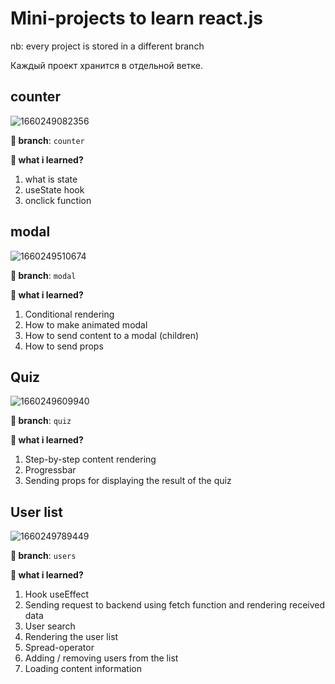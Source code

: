 # Mini-projects to learn react.js

nb: every project is stored in a different branch

Каждый проект хранится в отдельной ветке.

## counter
![1660249082356](https://user-images.githubusercontent.com/12086860/184235207-2d20299a-0b9a-40e6-acf7-be582f6ecbfe.png)

**🌿 branch**: `counter`

**👀 what i learned?**
1. what is state
2. useState hook
3. onclick function

## modal
![1660249510674](https://user-images.githubusercontent.com/12086860/184235807-bfb5d74b-68dc-4903-8b15-e18f6427fcc2.png)

**🌿 branch**: `modal`

**👀 what i learned?**
1. Conditional rendering
2. How to make animated modal
3. How to send content to a modal (children)
4. How to send props

## Quiz
![1660249609940](https://user-images.githubusercontent.com/12086860/184236063-9f807f93-f6a4-4577-9a12-443ff1d3fd43.png)

**🌿 branch**: `quiz`

**👀 what i learned?**
1. Step-by-step content rendering
2. Progressbar
3. Sending props for displaying the result of the quiz

## User list
![1660249789449](https://user-images.githubusercontent.com/12086860/184236601-2c8d94bf-105c-4b48-982c-65a6ed4f8c51.png)

**🌿 branch**: `users`

**👀 what i learned?**
1. Hook useEffect
2. Sending request to backend using fetch function and rendering received data
3. User search
4. Rendering the user list
5. Spread-operator
6. Adding / removing users from the list
7. Loading content information
